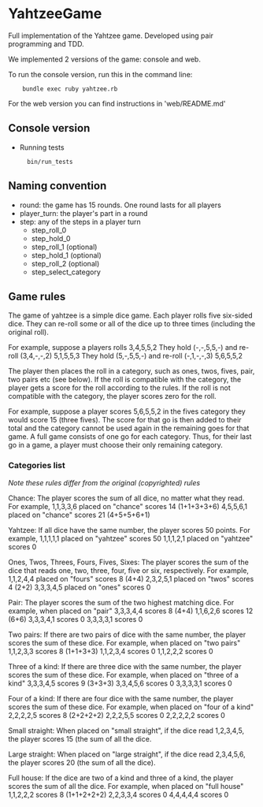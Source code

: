 # YahtzeeGame

Full implementation of the Yahtzee game. Developed using pair programming and TDD.

We implemented 2 versions of the game: console and web.

To run the console version, run this in the command line:

        bundle exec ruby yahtzee.rb

For the web version you can find instructions in 'web/README.md'

## Console version

- Running tests

        bin/run_tests

## Naming convention

- round: the game has 15 rounds. One round lasts for all players
- player_turn: the player's part in a round
- step: any of the steps in a player turn
    - step_roll_0
    - step_hold_0
    - step_roll_1 (optional)
    - step_hold_1 (optional)
    - step_roll_2 (optional)
    - step_select_category

## Game rules

The game of yahtzee is a simple dice game. Each player
rolls five six-sided dice. They can re-roll some or all
of the dice up to three times (including the original roll).

For example, suppose a players rolls
    3,4,5,5,2
They hold (-,-,5,5,-) and re-roll (3,4,-,-,2)
    5,1,5,5,3
They hold (5,-,5,5,-) and re-roll (-,1,-,-,3)
    5,6,5,5,2

The player then places the roll in a category, such as ones,
twos, fives, pair, two pairs etc (see below). If the roll is
compatible with the category, the player gets a score for the
roll according to the rules. If the roll is not compatible
with the category, the player scores zero for the roll.

For example, suppose a player scores 5,6,5,5,2 in the fives
category they would score 15 (three fives). The score for
that go is then added to their total and the category cannot
be used again in the remaining goes for that game.
A full game consists of one go for each category. Thus, for
their last go in a game, a player must choose their only
remaining category.

### Categories list

_Note these rules differ from the original (copyrighted) rules_

Chance:
  The player scores the sum of all dice,
  no matter what they read.
  For example,
   1,1,3,3,6 placed on "chance" scores 14 (1+1+3+3+6)
   4,5,5,6,1 placed on "chance" scores 21 (4+5+5+6+1)

Yahtzee:
  If all dice have the same number,
  the player scores 50 points.
    For example,
   1,1,1,1,1 placed on "yahtzee" scores 50
   1,1,1,2,1 placed on "yahtzee" scores 0

Ones, Twos, Threes, Fours, Fives, Sixes:
  The player scores the sum of the dice that reads one,
    two, three, four, five or six, respectively.
    For example,
   1,1,2,4,4 placed on "fours" scores 8 (4+4)
   2,3,2,5,1 placed on "twos" scores 4  (2+2)
   3,3,3,4,5 placed on "ones" scores 0

Pair:
  The player scores the sum of the two highest matching dice.
  For example, when placed on "pair"
     3,3,3,4,4 scores 8 (4+4)
   1,1,6,2,6 scores 12 (6+6)
   3,3,3,4,1 scores 0
   3,3,3,3,1 scores 0

Two pairs:
  If there are two pairs of dice with the same number, the
  player scores the sum of these dice.
    For example, when placed on "two pairs"
   1,1,2,3,3 scores 8 (1+1+3+3)
   1,1,2,3,4 scores 0
   1,1,2,2,2 scores 0

Three of a kind:
  If there are three dice with the same number, the player
  scores the sum of these dice.
    For example, when placed on "three of a kind"
    3,3,3,4,5 scores 9 (3+3+3)
    3,3,4,5,6 scores 0
    3,3,3,3,1 scores 0

Four of a kind:
  If there are four dice with the same number, the player
  scores the sum of these dice.
    For example, when placed on "four of a kind"
    2,2,2,2,5 scores 8 (2+2+2+2)
    2,2,2,5,5 scores 0
    2,2,2,2,2 scores 0

Small straight:
  When placed on "small straight", if the dice read
    1,2,3,4,5, the player scores 15 (the sum of all the dice.

Large straight:
  When placed on "large straight", if the dice read
    2,3,4,5,6, the player scores 20 (the sum of all the dice).

Full house:
  If the dice are two of a kind and three of a kind, the
  player scores the sum of all the dice.
    For example, when placed on "full house"
    1,1,2,2,2 scores 8 (1+1+2+2+2)
        2,2,3,3,4 scores 0
    4,4,4,4,4 scores 0

